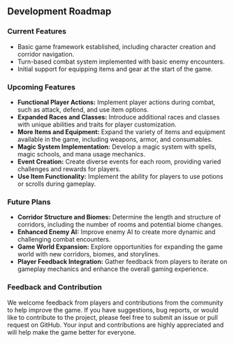 ## Development Roadmap

### Current Features

- Basic game framework established, including character creation and corridor navigation.
- Turn-based combat system implemented with basic enemy encounters.
- Initial support for equipping items and gear at the start of the game.

### Upcoming Features

- **Functional Player Actions:** Implement player actions during combat, such as attack, defend, and use item options.
- **Expanded Races and Classes:** Introduce additional races and classes with unique abilities and traits for player customization.
- **More Items and Equipment:** Expand the variety of items and equipment available in the game, including weapons, armor, and consumables.
- **Magic System Implementation:** Develop a magic system with spells, magic schools, and mana usage mechanics.
- **Event Creation:** Create diverse events for each room, providing varied challenges and rewards for players.
- **Use Item Functionality:** Implement the ability for players to use potions or scrolls during gameplay.

### Future Plans

- **Corridor Structure and Biomes:** Determine the length and structure of corridors, including the number of rooms and potential biome changes.
- **Enhanced Enemy AI:** Improve enemy AI to create more dynamic and challenging combat encounters.
- **Game World Expansion:** Explore opportunities for expanding the game world with new corridors, biomes, and storylines.
- **Player Feedback Integration:** Gather feedback from players to iterate on gameplay mechanics and enhance the overall gaming experience.

### Feedback and Contribution

We welcome feedback from players and contributions from the community to help improve the game. If you have suggestions, bug reports, or would like to contribute to the project, please feel free to submit an issue or pull request on GitHub. Your input and contributions are highly appreciated and will help make the game better for everyone.
